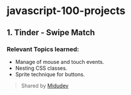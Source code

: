 # javascript-100-projects

## 1. Tinder - Swipe Match

### Relevant Topics learned: 
- Manage of mouse and touch events.
- Nesting CSS classes. 
- Sprite technique for buttons.

> Shared by [Midudev](https://www.javascript100.dev/)
